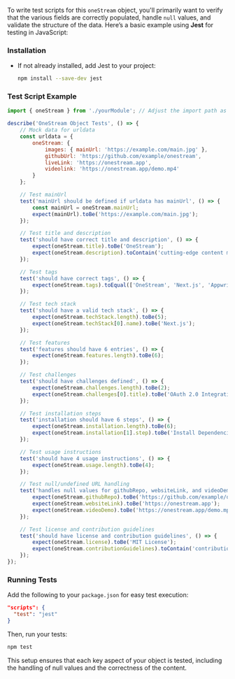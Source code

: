 To write test scripts for this `oneStream` object, you'll primarily want to verify that the various fields are correctly populated, handle `null` values, and validate the structure of the data. Here’s a basic example using **Jest** for testing in JavaScript:

### Installation
- If not already installed, add Jest to your project:
  ```bash
  npm install --save-dev jest
  ```

### Test Script Example
```javascript
import { oneStream } from './yourModule'; // Adjust the import path as needed

describe('OneStream Object Tests', () => {
    // Mock data for urldata
    const urldata = {
        oneStream: {
            images: { mainUrl: 'https://example.com/main.jpg' },
            githubUrl: 'https://github.com/example/onestream',
            liveLink: 'https://onestream.app',
            videolink: 'https://onestream.app/demo.mp4'
        }
    };

    // Test mainUrl
    test('mainUrl should be defined if urldata has mainUrl', () => {
        const mainUrl = oneStream.mainUrl;
        expect(mainUrl).toBe('https://example.com/main.jpg');
    });

    // Test title and description
    test('should have correct title and description', () => {
        expect(oneStream.title).toBe('OneStream');
        expect(oneStream.description).toContain('cutting-edge content management tool');
    });

    // Test tags
    test('should have correct tags', () => {
        expect(oneStream.tags).toEqual(['OneStream', 'Next.js', 'Appwrite', 'Clerk', 'AWS S3', 'YouTube API']);
    });

    // Test tech stack
    test('should have a valid tech stack', () => {
        expect(oneStream.techStack.length).toBe(5);
        expect(oneStream.techStack[0].name).toBe('Next.js');
    });

    // Test features
    test('features should have 6 entries', () => {
        expect(oneStream.features.length).toBe(6);
    });

    // Test challenges
    test('should have challenges defined', () => {
        expect(oneStream.challenges.length).toBe(2);
        expect(oneStream.challenges[0].title).toBe('OAuth 2.0 Integration');
    });

    // Test installation steps
    test('installation should have 6 steps', () => {
        expect(oneStream.installation.length).toBe(6);
        expect(oneStream.installation[1].step).toBe('Install Dependencies');
    });

    // Test usage instructions
    test('should have 4 usage instructions', () => {
        expect(oneStream.usage.length).toBe(4);
    });

    // Test null/undefined URL handling
    test('handles null values for githubRepo, websiteLink, and videoDemo correctly', () => {
        expect(oneStream.githubRepo).toBe('https://github.com/example/onestream');
        expect(oneStream.websiteLink).toBe('https://onestream.app');
        expect(oneStream.videoDemo).toBe('https://onestream.app/demo.mp4');
    });

    // Test license and contribution guidelines
    test('should have license and contribution guidelines', () => {
        expect(oneStream.license).toBe('MIT License');
        expect(oneStream.contributionGuidelines).toContain('contributions from the community');
    });
});
```

### Running Tests
Add the following to your `package.json` for easy test execution:
```json
"scripts": {
  "test": "jest"
}
```

Then, run your tests:
```bash
npm test
```

This setup ensures that each key aspect of your object is tested, including the handling of null values and the correctness of the content.